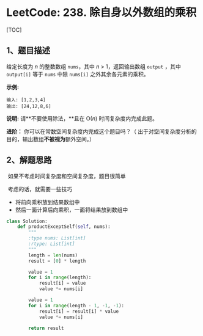 # LeetCode: 238. 除自身以外数组的乘积

[TOC]

## 1、题目描述



给定长度为 *n* 的整数数组 `nums`，其中 *n* > 1，返回输出数组 `output` ，其中 `output[i]` 等于 `nums` 中除 `nums[i]` 之外其余各元素的乘积。

**示例:**

```
输入: [1,2,3,4]
输出: [24,12,8,6]
```

**说明:** 请**不要使用除法，**且在 O(*n*) 时间复杂度内完成此题。

**进阶：**
你可以在常数空间复杂度内完成这个题目吗？（ 出于对空间复杂度分析的目的，输出数组**不被视为**额外空间。）

## 2、解题思路

​	如果不考虑时间复杂度和空间复杂度，题目很简单

​	考虑的话，就需要一些技巧

- 将前向乘积放到结果数组中
- 然后一面计算后向乘积，一面将结果放到数组中

```python
class Solution:
    def productExceptSelf(self, nums):
        """
        :type nums: List[int]
        :rtype: List[int]
        """
        length = len(nums)
        result = [0] * length

        value = 1
        for i in range(length):
            result[i] = value
            value *= nums[i]

        value = 1
        for i in range(length - 1, -1, -1):
            result[i] = result[i] * value
            value *= nums[i]

        return result
```

